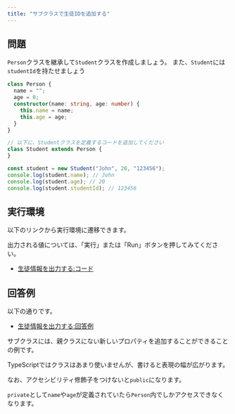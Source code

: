 ```yaml
---
title: "サブクラスで生徒IDを追加する"
---
```


## 問題

`Person`クラスを継承して`Student`クラスを作成しましょう。
また、`Student`には`studentId`を持たせましょう

```typescript
class Person {
  name = "";
  age = 0;
  constructor(name: string, age: number) {
    this.name = name;
    this.age = age;
  }
}

// 以下に、Studentクラスを定義するコードを追加してください
class Student extends Person {
}

const student = new Student("John", 20, "123456");
console.log(student.name); // John
console.log(student.age); // 20
console.log(student.studentId); // 123456
```

## 実行環境

以下のリンクから実行環境に遷移できます。

出力される値については、「実行」または「Run」ボタンを押してみてください。

- [生徒情報を出力する:コード](https://www.typescriptlang.org/ja/play?#code/MYGwhgzhAEAKCmAnCB7AdtA3gKGtNYAtvNALzQBEFA3LtGAOYnkAMtew6EALogK7BuKRAAoCxAFzQeiAJZoGAGnpMpaPoQBGSAJRY6ebgAtZEAHTjm+IvHZ5ox02cZWXdgL7ZP2APQ-ogKdygNBygNYMgIAMAMrcfAAm8GjcgPUMgJcMgJ0MgEkMgFnagJX+gJoMgNEMgM0MgD8MgJMM6YC-8YAFSoDqDIBmDIDyDIAGDICqDIAiDNigkDBRsfHc0PAAHtzxMTAIyOj63pxoPNLRcQlk+PAA7tC9y9wiFABSKEZoFMoATCzKFACMZwDMACwArABsFDq0c6gg8GYgKAwRDw+gkLDYPtA-NBDsdOlwUD8-gCgUt+s4mBCoRc4fMEb9-oDgTszET+gBJGKY-y3R6vIA)

## 回答例

以下の通りです。

- [生徒情報を出力する:回答例](https://www.typescriptlang.org/ja/play?#code/MYGwhgzhAEAKCmAnCB7AdtA3gKGtNYAtvNALzQBEFA3LtGAOYnkAMtew6EALogK7BuKRAAoCxAFzQeiAJZoGAGnpMpaPoQBGSAJRY6ebgAtZEAHTjm+IvHZ5ox02cZWXdgL7ZP2APQ-ogKdygNBygNYMgIAMAMrcfAAm8GjcgPUMgJcMgJ0MgEkMgFnagJX+gJoMgNEMgM0MgD8MgJMM6YC-8YAFSoDqDIBmDIDyDIAGDICqDIAiDNigkDBRsfHc0PAAHtzxMTAIyOj6eDx9CQCSMWSUNNh0nGgyAkKillIy8koq8Goa2ojKc3GLMQe8R3o49tJ8AA5IYjbKLjp2hiZzNd+ksVsDbh4vOtNjxpNEbgNyGh4AB3aC9BEiCgAKRQRjQFGUACYWMoKABGIkAZgALABWABsFD+nS4KBA8DMIBQDBE4O4Fhsf2gfmguPxrK27M53N5-OcTGFopJktQHK5PL58P6Zn5SyV-kptMZQA)

サブクラスには、親クラスにない新しいプロパティを追加することができることの例です。

TypeScriptではクラスはあまり使いませんが、書けると表現の幅が広がります。

なお、アクセシビリティ修飾子をつけないと`public`になります。

`private`として`name`や`age`が定義されていたら`Person`内でしかアクセスできなくなります。
